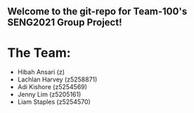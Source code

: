 ## Welcome to the git-repo for Team-100's SENG2021 Group Project!

# The Team:
* Hibah Ansari (z)
* Lachlan Harvey (z5258871)
* Adi Kishore (z5254569)
* Jenny Lim (z5205161)
* Liam Staples (z5254570)
